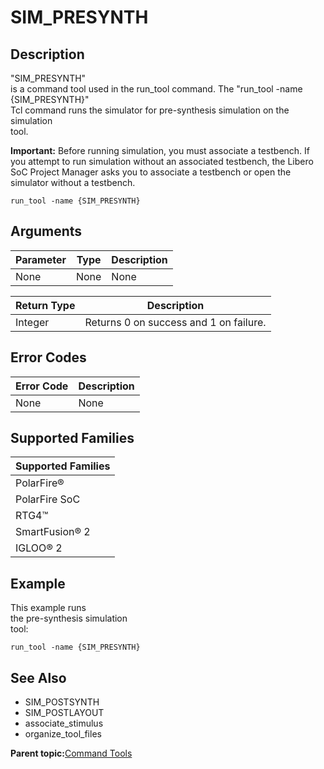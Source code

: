# SIM\_PRESYNTH

## Description

"SIM\_PRESYNTH"<br /> is a command tool used in the run\_tool command. The "run\_tool -name \{SIM\_PRESYNTH\}"<br /> Tcl command runs the simulator for pre-synthesis simulation on the simulation<br /> tool.

**Important:** Before running simulation, you must associate a testbench. If you attempt to run simulation without an associated testbench, the Libero SoC Project Manager asks you to associate a testbench or open the simulator without a testbench.

```
run_tool -name {SIM_PRESYNTH}
```

## Arguments

|Parameter|Type|Description|
|---------|----|-----------|
|None|None|None|

|Return Type|Description|
|-----------|-----------|
|Integer|Returns 0 on success and 1 on failure.|

## Error Codes

|Error Code|Description|
|----------|-----------|
|None|None|

## Supported Families

|Supported Families|
|------------------|
|PolarFire®|
|PolarFire SoC|
|RTG4™|
|SmartFusion® 2|
|IGLOO® 2|

## Example

This example runs<br /> the pre-synthesis simulation<br /> tool:

```
run_tool -name {SIM_PRESYNTH}
```

## See Also

-   SIM\_POSTSYNTH
-   SIM\_POSTLAYOUT
-   associate\_stimulus
-   organize\_tool\_files

**Parent topic:**[Command Tools](GUID-57EC11A5-2069-4086-ADFB-D63113B3E275.md)

